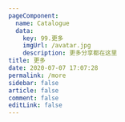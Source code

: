 ```yaml
---
pageComponent:
  name: Catalogue
  data:
    key: 99.更多
    imgUrl: /avatar.jpg
    description: 更多分享都在这里
title: 更多
date: 2020-07-07 17:07:28
permalink: /more
sidebar: false
article: false
comment: false
editLink: false
---
```

